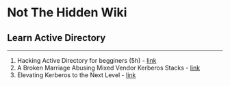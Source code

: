 # Not The Hidden Wiki

## Learn Active Directory
-----

1. Hacking Active Directory for begginers (5h) - [link](https://www.youtube.com/watch?v=VXxH4n684HE)
2. A Broken Marriage Abusing Mixed Vendor Kerberos Stacks - [link](https://www.youtube.com/watch?v=ALPsY7X42o4)
3. Elevating Kerberos to the Next Level - [link](https://www.youtube.com/watch?v=GM1PxZPiLMk)